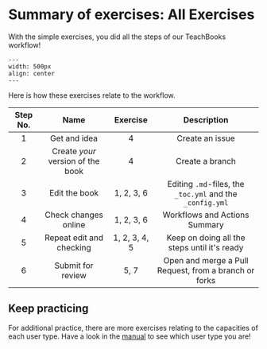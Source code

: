 # Summary of exercises: All Exercises

With the simple exercises, you did all the steps of our TeachBooks workflow!

```{figure} https://github.com/TeachBooks/logos_and_visualisations/blob/main/TB_flowchart/TeachBooks_flowchart.svg?raw=true
---
width: 500px
align: center
---
```

Here is how these exercises relate to the workflow.

| Step No. | Name | Exercise | Description |
| :---: | :---: | :---: | :---: |
| 1 | Get and idea | 4 | Create an issue |
| 2 | Create _your_ version of the book | 4 | Create a branch |
| 3 | Edit the book | 1, 2, 3, 6| Editing `.md`-files, the `_toc.yml` and the `_config.yml` |
| 4 | Check changes online | 1, 2, 3, 6 | Workflows and Actions Summary |
| 5 | Repeat edit and checking | 1, 2, 3, 4, 5 | Keep on doing all the steps until it's ready|
| 6 | Submit for review | 5, 7 | Open and merge a Pull Request, from a branch or forks |

## Keep practicing

For additional practice, there are more exercises relating to the capacities of each user type. 
Have a look in the [manual](https://teachbooks.io/manual/installation-and-setup/user_types.html) to see which user type you are!